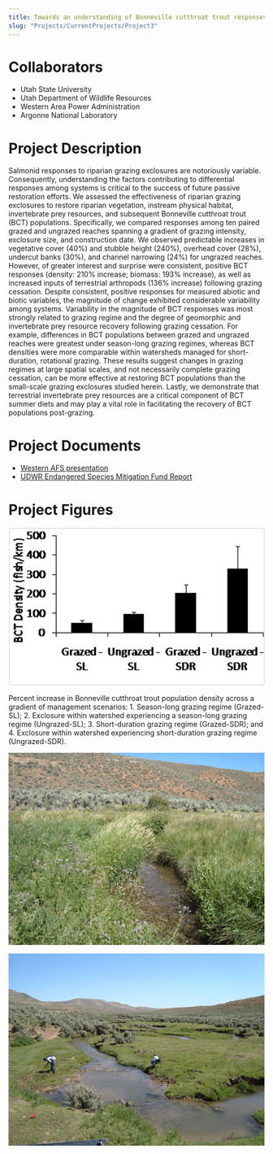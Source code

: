 ```yaml
---
title: Towards an understanding of Bonneville cutthroat trout responses to riparian grazing exclosures
slug: "Projects/CurrentProjects/Project3"
---
```


# Collaborators

- Utah State University
- Utah Department of Wildlife Resources
- Western Area Power Administration
- Argonne National Laboratory

# Project Description

Salmonid responses to riparian grazing exclosures are notoriously variable. Consequently, understanding the factors contributing to differential responses among systems is critical to the success of future passive restoration efforts. We assessed the effectiveness of riparian grazing exclosures to restore riparian vegetation, instream physical habitat, invertebrate prey resources, and subsequent Bonneville cutthroat trout (BCT) populations. Specifically, we compared responses among ten paired grazed and ungrazed reaches spanning a gradient of grazing intensity, exclosure size, and construction date. We observed predictable increases in vegetative cover (40%) and stubble height (240%), overhead cover (28%), undercut banks (30%), and channel narrowing (24%) for ungrazed reaches. However, of greater interest and surprise were consistent, positive BCT responses (density: 210% increase; biomass: 193% increase), as well as increased inputs of terrestrial arthropods (136% increase) following grazing cessation. Despite consistent, positive responses for measured abiotic and biotic variables, the magnitude of change exhibited considerable variability among systems. Variability in the magnitude of BCT responses was most strongly related to grazing regime and the degree of geomorphic and invertebrate prey resource recovery following grazing cessation. For example, differences in BCT populations between grazed and ungrazed reaches were greatest under season-long grazing regimes, whereas BCT densities were more comparable within watersheds managed for short-duration, rotational grazing. These results suggest changes in grazing regimes at large spatial scales, and not necessarily complete grazing cessation, can be more effective at restoring BCT populations than the small-scale grazing exclosures studied herein. Lastly, we demonstrate that terrestrial invertebrate prey resources are a critical component of BCT summer diets and may play a vital role in facilitating the recovery of BCT populations post-grazing.

# Project Documents

- [Western AFS presentation](/docs/projects/Miller_Western_AFS_2010.pdf)
- [UDWR Endangered Species Mitigation Fund Report](/docs/projects/Miller_Western_AFS_2010.pdf)

# Project Figures

![Bonneville](images/projects/bonneville01.png)

Percent increase in Bonneville cutthroat trout population density across a gradient of management scenarios: 1. Season-long grazing regime (Grazed-SL); 2. Exclosure within watershed experiencing a season-long grazing regime (Ungrazed-SL); 3. Short-duration grazing regime (Grazed-SDR); and 4. Exclosure within watershed experiencing short-duration grazing regime (Ungrazed-SDR).

![Bonneville 02](images/projects/bonneville02.png)

![Bonneville03](images/projects/bonneville03.png)